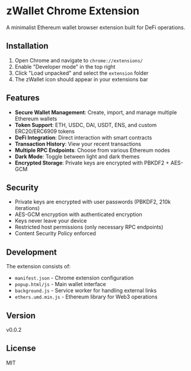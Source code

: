 # zWallet Chrome Extension

A minimalist Ethereum wallet browser extension built for DeFi operations.

## Installation

1. Open Chrome and navigate to `chrome://extensions/`
2. Enable "Developer mode" in the top right
3. Click "Load unpacked" and select the `extension` folder
4. The zWallet icon should appear in your extensions bar

## Features

- **Secure Wallet Management**: Create, import, and manage multiple Ethereum wallets
- **Token Support**: ETH, USDC, DAI, USDT, ENS, and custom ERC20/ERC6909 tokens
- **DeFi Integration**: Direct interaction with smart contracts
- **Transaction History**: View your recent transactions
- **Multiple RPC Endpoints**: Choose from various Ethereum nodes
- **Dark Mode**: Toggle between light and dark themes
- **Encrypted Storage**: Private keys are encrypted with PBKDF2 + AES-GCM

## Security

- Private keys are encrypted with user passwords (PBKDF2, 210k iterations)
- AES-GCM encryption with authenticated encryption
- Keys never leave your device
- Restricted host permissions (only necessary RPC endpoints)
- Content Security Policy enforced

## Development

The extension consists of:
- `manifest.json` - Chrome extension configuration
- `popup.html/js` - Main wallet interface
- `background.js` - Service worker for handling external links
- `ethers.umd.min.js` - Ethereum library for Web3 operations

## Version

v0.0.2

## License

MIT